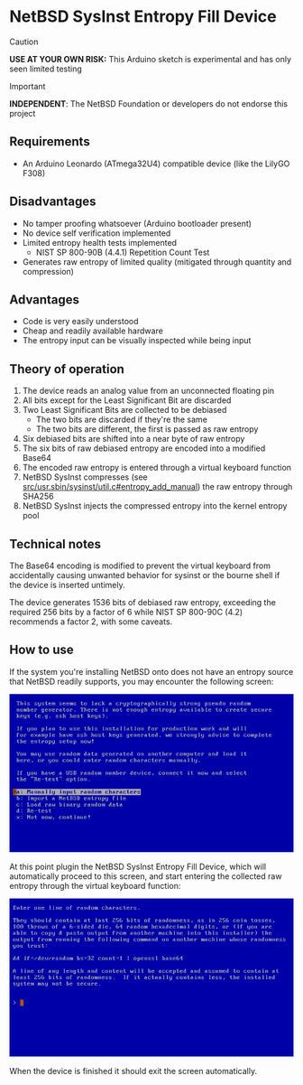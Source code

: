 # NetBSD SysInst Entropy Fill Device

> [!CAUTION]
> **USE AT YOUR OWN RISK:** This Arduino sketch is experimental and has only seen limited testing

> [!IMPORTANT]
> **INDEPENDENT**: The NetBSD Foundation or developers do not endorse this project

## Requirements
* An Arduino Leonardo (ATmega32U4) compatible device (like the LilyGO F308)

## Disadvantages
* No tamper proofing whatsoever (Arduino bootloader present)
* No device self verification implemented
* Limited entropy health tests implemented
  - NIST SP 800-90B (4.4.1) Repetition Count Test
* Generates raw entropy of limited quality (mitigated through quantity and compression)

## Advantages
* Code is very easily understood
* Cheap and readily available hardware
* The entropy input can be visually inspected while being input

## Theory of operation

1. The device reads an analog value from an unconnected floating pin
2. All bits except for the Least Significant Bit are discarded
3. Two Least Significant Bits are collected to be debiased
   - The two bits are discarded if they're the same
   - The two bits are different, the first is passed as raw entropy
3. Six debiased bits are shifted into a near byte of raw entropy
4. The six bits of raw debiased entropy are encoded into a modified Base64
5. The encoded raw entropy is entered through a virtual keyboard function
6. NetBSD SysInst compresses (see [src/usr.sbin/sysinst/util.c#entropy_add_manual](https://github.com/NetBSD/src/blob/netbsd-10/usr.sbin/sysinst/util.c#L1154))
   the raw entropy through SHA256
7. NetBSD SysInst injects the compressed entropy into the kernel entropy pool

## Technical notes

The Base64 encoding is modified to prevent the virtual keyboard from accidentally
causing unwanted behavior for sysinst or the bourne shell if the device
is inserted untimely.

The device generates 1536 bits of debiased raw entropy, exceeding the required 256 bits
by a factor of 6 while NIST SP 800-90C (4.2) recommends a factor 2, with some caveats.

## How to use

If the system you're installing NetBSD onto does not have an entropy source
that NetBSD readily supports, you may encounter the following screen:

![SysInst Entropy Enter 1](img/sysinst-entropy-enter-1.png)

At this point plugin the NetBSD SysInst Entropy Fill Device, which will
automatically proceed to this screen, and start entering the collected
raw entropy through the virtual keyboard function:

![SysInst Entropy Enter 2](img/sysinst-entropy-enter-2.png)

When the device is finished it should exit the screen automatically.
